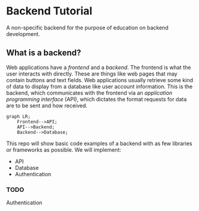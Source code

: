 # Backend Tutorial
A non-specific backend for the purpose of education on backend development.

## What is a backend?
Web applications have a *frontend* and a *backend*. The frontend is what the user interacts with directly. These
are things like web pages that may contain buttons and text fields. Web applications usually retrieve some kind of
data to display from a database like user account information. This is the backend, which communicates with the 
frontend via an *application programming interface* (API), which dictates the format requests for data are to be 
sent and how received. 

```mermaid
graph LR;
    Frontend-->API;
    API-->Backend;
    Backend-->Database;
```

This repo will show basic code examples of a backend with as few libraries or frameworks as possible. We will implement:
<ul>
  <li>API</li>
  <li>Database</li>
  <li>Authentication</li>
</ul>

### TODO
Authentication